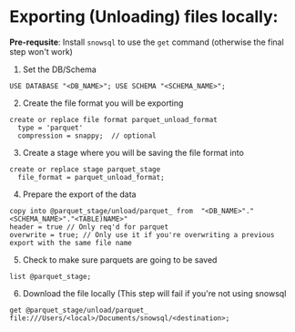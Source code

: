 # Exporting (Unloading) files locally:

**Pre-requsite**: Install `snowsql` to use the `get` command (otherwise the final step won't work)

1) Set the DB/Schema

```USE DATABASE "<DB_NAME>"; USE SCHEMA "<SCHEMA_NAME>";```

2) Create the file format you will be exporting
```
create or replace file format parquet_unload_format
  type = 'parquet'
  compression = snappy;  // optional
```

3) Create a stage where you will be saving the file format into

```  
create or replace stage parquet_stage
  file_format = parquet_unload_format;
```

4) Prepare the export of the data 

```
copy into @parquet_stage/unload/parquet_ from  "<DB_NAME>"."<SCHEMA_NAME>"."<TABLE)NAME>"
header = true // Only req'd for parquet
overwrite = true; // Only use it if you're overwriting a previous export with the same file name
```

5) Check to make sure parquets are going to be saved
```
list @parquet_stage;
```

6) Download the file locally (This step will fail if you're not using snowsql

```
get @parquet_stage/unload/parquet_ file:///Users/<local>/Documents/snowsql/<destination>;
```
